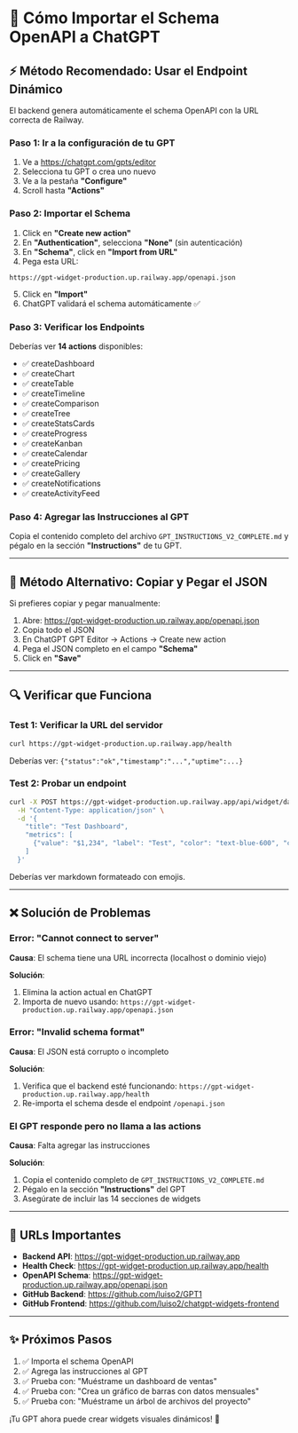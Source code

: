 # 🤖 Cómo Importar el Schema OpenAPI a ChatGPT

## ⚡ Método Recomendado: Usar el Endpoint Dinámico

El backend genera automáticamente el schema OpenAPI con la URL correcta de Railway.

### Paso 1: Ir a la configuración de tu GPT

1. Ve a https://chatgpt.com/gpts/editor
2. Selecciona tu GPT o crea uno nuevo
3. Ve a la pestaña **"Configure"**
4. Scroll hasta **"Actions"**

### Paso 2: Importar el Schema

1. Click en **"Create new action"**
2. En **"Authentication"**, selecciona **"None"** (sin autenticación)
3. En **"Schema"**, click en **"Import from URL"**
4. Pega esta URL:

```
https://gpt-widget-production.up.railway.app/openapi.json
```

5. Click en **"Import"**
6. ChatGPT validará el schema automáticamente ✅

### Paso 3: Verificar los Endpoints

Deberías ver **14 actions** disponibles:

- ✅ createDashboard
- ✅ createChart
- ✅ createTable
- ✅ createTimeline
- ✅ createComparison
- ✅ createTree
- ✅ createStatsCards
- ✅ createProgress
- ✅ createKanban
- ✅ createCalendar
- ✅ createPricing
- ✅ createGallery
- ✅ createNotifications
- ✅ createActivityFeed

### Paso 4: Agregar las Instrucciones al GPT

Copia el contenido completo del archivo `GPT_INSTRUCTIONS_V2_COMPLETE.md` y pégalo en la sección **"Instructions"** de tu GPT.

---

## 📄 Método Alternativo: Copiar y Pegar el JSON

Si prefieres copiar y pegar manualmente:

1. Abre: https://gpt-widget-production.up.railway.app/openapi.json
2. Copia todo el JSON
3. En ChatGPT GPT Editor → Actions → Create new action
4. Pega el JSON completo en el campo **"Schema"**
5. Click en **"Save"**

---

## 🔍 Verificar que Funciona

### Test 1: Verificar la URL del servidor
```bash
curl https://gpt-widget-production.up.railway.app/health
```

Deberías ver: `{"status":"ok","timestamp":"...","uptime":...}`

### Test 2: Probar un endpoint
```bash
curl -X POST https://gpt-widget-production.up.railway.app/api/widget/dashboard \
  -H "Content-Type: application/json" \
  -d '{
    "title": "Test Dashboard",
    "metrics": [
      {"value": "$1,234", "label": "Test", "color": "text-blue-600", "change": "+10%"}
    ]
  }'
```

Deberías ver markdown formateado con emojis.

---

## ❌ Solución de Problemas

### Error: "Cannot connect to server"

**Causa**: El schema tiene una URL incorrecta (localhost o dominio viejo)

**Solución**:
1. Elimina la action actual en ChatGPT
2. Importa de nuevo usando: `https://gpt-widget-production.up.railway.app/openapi.json`

### Error: "Invalid schema format"

**Causa**: El JSON está corrupto o incompleto

**Solución**:
1. Verifica que el backend esté funcionando: `https://gpt-widget-production.up.railway.app/health`
2. Re-importa el schema desde el endpoint `/openapi.json`

### El GPT responde pero no llama a las actions

**Causa**: Falta agregar las instrucciones

**Solución**:
1. Copia el contenido completo de `GPT_INSTRUCTIONS_V2_COMPLETE.md`
2. Pégalo en la sección **"Instructions"** del GPT
3. Asegúrate de incluir las 14 secciones de widgets

---

## 🎯 URLs Importantes

- **Backend API**: https://gpt-widget-production.up.railway.app
- **Health Check**: https://gpt-widget-production.up.railway.app/health
- **OpenAPI Schema**: https://gpt-widget-production.up.railway.app/openapi.json
- **GitHub Backend**: https://github.com/luiso2/GPT1
- **GitHub Frontend**: https://github.com/luiso2/chatgpt-widgets-frontend

---

## ✨ Próximos Pasos

1. ✅ Importa el schema OpenAPI
2. ✅ Agrega las instrucciones al GPT
3. ✅ Prueba con: "Muéstrame un dashboard de ventas"
4. ✅ Prueba con: "Crea un gráfico de barras con datos mensuales"
5. ✅ Prueba con: "Muéstrame un árbol de archivos del proyecto"

¡Tu GPT ahora puede crear widgets visuales dinámicos! 🎨
